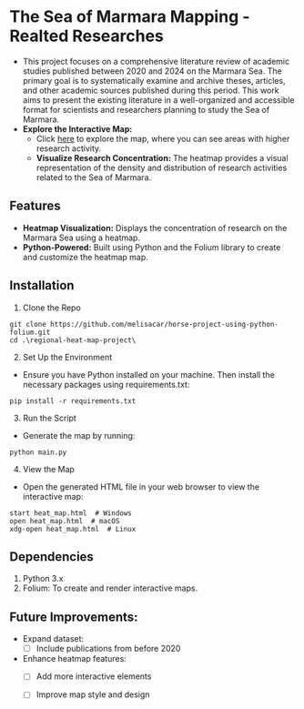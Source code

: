 # The Sea of Marmara Mapping - Realted Researches

- This project focuses on a comprehensive literature review of academic studies published between 2020 and 2024 on the Marmara Sea. The primary goal is to systematically examine and archive theses, articles, and other academic sources published during this period. This work aims to present the existing literature in a well-organized and accessible format for scientists and researchers planning to study the Sea of Marmara.
- **Explore the Interactive Map:** 
  - Click [here](https://melisacar.github.io/horse-project-using-python-folium/regional-heat-map-project/heat_map.html) to explore the map, where you can see areas with higher research activity.
  - **Visualize Research Concentration:** The heatmap provides a visual representation of the density and distribution of research activities related to the Sea of Marmara.

## Features
- **Heatmap Visualization:** Displays the concentration of research on the Marmara Sea using a heatmap.
- **Python-Powered:** Built using Python and the Folium library to create and customize the heatmap map.

## Installation
1. Clone the Repo
```shell
git clone https://github.com/melisacar/horse-project-using-python-folium.git
cd .\regional-heat-map-project\
```

2. Set Up the Environment
- Ensure you have Python installed on your machine. Then install the necessary packages using requirements.txt:
```shell
pip install -r requirements.txt
```

3. Run the Script
- Generate the map by running:
```shell
python main.py
```

4. View the Map
- Open the generated HTML file in your web browser to view the interactive map:
```shell
start heat_map.html  # Windows
open heat_map.html  # macOS
xdg-open heat_map.html  # Linux
```

## Dependencies
1. Python 3.x
2. Folium: To create and render interactive maps.

## Future Improvements:
- Expand dataset:
  - [ ] Include publications from before 2020
- Enhance heatmap features:
    - [ ] Add more interactive elements
    - [ ] Improve map style and design

